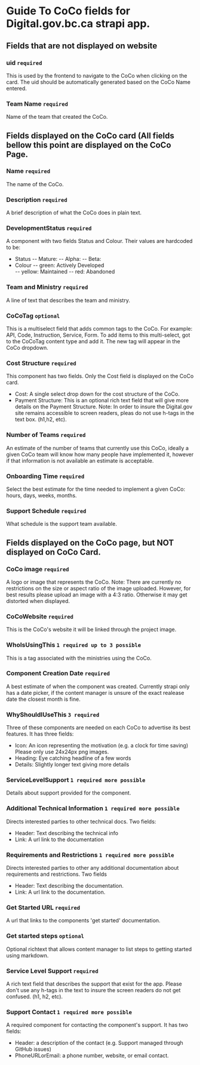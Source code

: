 # Guide To CoCo fields for Digital.gov.bc.ca strapi app.

## Fields that are not displayed on website

### uid `required`

This is used by the frontend to navigate to the CoCo when clicking on the card.  The uid should be automatically generated based on the CoCo Name entered.

### Team Name `required`

Name of the team that created the CoCo.

## Fields displayed on the CoCo card (All fields bellow this point are displayed on the CoCo Page.

### Name `required`

The name of the CoCo.

### Description `required`

A brief description of what the CoCo does in plain text.

### DevelopmentStatus `required`

A component with two fields Status and Colour.  Their values are hardcoded to be:
- Status
-- Mature:
-- Alpha:
-- Beta:
- Colour
-- green: Actively Developed 	
-- yellow: Maintained
-- red: Abandoned  

### Team and Ministry `required`

A line of text that describes the team and ministry.

### CoCoTag `optional`

This is a multiselect field that adds common tags to the CoCo. For example: API, Code, Instruction, Service, Form.  To add items to this multi-select, got to the CoCoTag content type and add it.  The new tag will appear in the CoCo dropdown.

### Cost Structure `required`

This component has two fields. Only the Cost field is displayed on the CoCo card.
 - Cost: A single select drop down for the cost structure of the CoCo.
 - Payment Structure: This is an optional rich text field that will give more details on the Payment Structure. Note: In order to insure the Digital.gov site remains accessible to screen readers, pleas do not use h-tags in the text box.  (h1,h2, etc).

### Number of Teams `required`

An estimate of the number of teams that currently use this CoCo, ideally a given CoCo team will know how many people have implemented it, however if that information is not available an estimate is acceptable.

### Onboarding Time `required`

Select the best estimate for the time needed to implement a given CoCo: hours, days, weeks, months.

### Support Schedule `required`

What schedule is the support team available.

## Fields displayed on the CoCo page, but NOT displayed on CoCo Card.

### CoCo image `required`

A logo or image that represents the CoCo. Note: There are currently no restrictions on the size or aspect ratio of the image uploaded.  However, for best results please upload an image with a 4:3 ratio. Otherwise it may get distorted when displayed.

### CoCoWebsite `required`

This is the CoCo's website it will be linked through the project image.

### WhoIsUsingThis `1 required up to 3 possible`

This is a tag associated with the ministries using the CoCo.

### Component Creation Date `required`

A best estimate of when the component was created.  Currently strapi only has a date picker, if the content manager is unsure of the exact realease date the closest month is fine.

### WhyShouldIUseThis `3 required`

Three of these components are needed on each CoCo to advertise its best features. It has three fields:

- Icon: An icon representing the motivation (e.g. a clock for time saving) Please only use 24x24px png images.
- Heading: Eye catching headline of a few words
- Details: Slightly longer text giving more details

### ServiceLevelSupport `1 required more possible`

Details about support provided for the component.  

### Additional Technical Information `1 required more possible`

Directs interested parties to other technical docs.  Two fields:

- Header: Text describing the technical info
- Link: A url link to the documentation

### Requirements and Restrictions `1 required more possible`

Directs interested parties to other any additional documentation about requirements and restrictions.  Two fields

- Header: Text describing the documentation.
- Link: A url link to the documentation. 

### Get Started URL `required`

A url that links to the components 'get started' documentation.

### Get started steps `optional`

Optional richtext that allows content manager to list steps to getting started using markdown. 

### Service Level Support `required`

A rich text field that describes the support that exist for the app. Please don't use any h-tags in the text to insure the screen readers do not get confused. (h1, h2, etc).

### Support Contact `1 required more possible`

A required component for contacting the component's support.  It has two fields:
- Header: a description of the contact (e.g. Support managed through GitHub issues)
- PhoneURLorEmail: a phone number, website, or email contact.